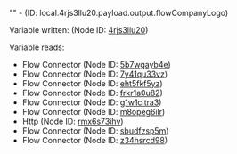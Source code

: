 "" - (ID: local.4rjs3llu20.payload.output.flowCompanyLogo)

Variable written:
 (Node ID: [4rjs3llu20](../nodes/4rjs3llu20.md))

Variable reads:
* Flow Connector (Node ID: [5b7wgayb4e](../nodes/5b7wgayb4e.md))
* Flow Connector (Node ID: [7y41qu33vz](../nodes/7y41qu33vz.md))
* Flow Connector (Node ID: [eht5fkf5yz](../nodes/eht5fkf5yz.md))
* Flow Connector (Node ID: [frkr1a0u82](../nodes/frkr1a0u82.md))
* Flow Connector (Node ID: [g1w1cltra3](../nodes/g1w1cltra3.md))
* Flow Connector (Node ID: [m8opeg6ilr](../nodes/m8opeg6ilr.md))
* Http (Node ID: [rmx6s73ihv](../nodes/rmx6s73ihv.md))
* Flow Connector (Node ID: [sbudfzsp5m](../nodes/sbudfzsp5m.md))
* Flow Connector (Node ID: [z34hsrcd98](../nodes/z34hsrcd98.md))
